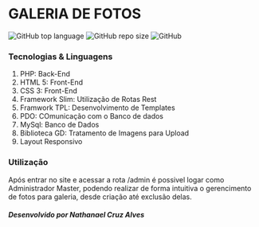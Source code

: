 # GALERIA DE FOTOS

![GitHub top language](https://img.shields.io/github/languages/top/NathanaelCruz/Galeria-de-Fotos)
![GitHub repo size](https://img.shields.io/github/repo-size/NathanaelCruz/Galeria-de-Fotos)
![GitHub](https://img.shields.io/github/license/NathanaelCruz/Galeria-de-Fotos)

### Tecnologias & Linguagens

1. PHP: Back-End
1. HTML 5: Front-End
1. CSS 3: Front-End
1. Framework Slim: Utilização de Rotas Rest
1. Framwork TPL: Desenvolvimento de Templates
1. PDO: COmunicação com o Banco de dados
1. MySql: Banco de Dados
1. Biblioteca GD: Tratamento de Imagens para Upload
1. Layout Responsivo

### Utilização
Após entrar no site e acessar a rota /admin é possivel logar como Administrador Master, podendo realizar de forma intuitiva o gerencimento de fotos para galeria, desde criação até exclusão delas.

##### Desenvolvido por Nathanael Cruz Alves
